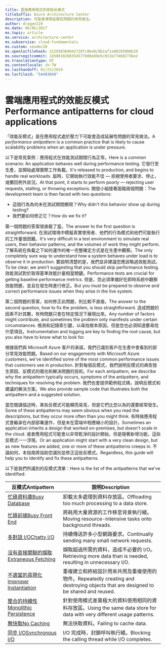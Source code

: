 ```yaml
---
title: 雲端應用程式的效能反模式
titleSuffix: Azure Architecture Center
description: 可能會導致延展性問題的常見做法。
author: dragon119
ms.date: 06/05/2017
ms.topic: article
ms.service: architecture-center
ms.subservice: cloud-fundamentals
ms.custom: seodec18
ms.openlocfilehash: 212930368942728fc0be0c9b2af1a90293906b39
ms.sourcegitcommit: 1b50810208354577b00e89e5c031b774b02736e2
ms.translationtype: HT
ms.contentlocale: zh-TW
ms.lasthandoff: 01/23/2019
ms.locfileid: "54483049"
---
```

# <a name="performance-antipatterns-for-cloud-applications"></a><span data-ttu-id="c61c2-103">雲端應用程式的效能反模式</span><span class="sxs-lookup"><span data-stu-id="c61c2-103">Performance antipatterns for cloud applications</span></span>

<span data-ttu-id="c61c2-104">「效能反模式」是在應用程式處於壓力下可能會造成延展性問題的常見做法。</span><span class="sxs-lookup"><span data-stu-id="c61c2-104">A *performance antipattern* is a common practice that is likely to cause scalability problems when an application is under pressure.</span></span>

<span data-ttu-id="c61c2-105">以下是常見案例：應用程式在效能測試期間行為正常。</span><span class="sxs-lookup"><span data-stu-id="c61c2-105">Here is a common scenario: An application behaves well during performance testing.</span></span> <span data-ttu-id="c61c2-106">它發行至生產，並開始處理實際工作負載。</span><span class="sxs-lookup"><span data-stu-id="c61c2-106">It's released to production, and begins to handle real workloads.</span></span> <span data-ttu-id="c61c2-107">屆時，它開始執行效能不佳 &mdash; 拒絕使用者要求、停止，或擲回例外狀況。</span><span class="sxs-lookup"><span data-stu-id="c61c2-107">At that point, it starts to perform poorly &mdash; rejecting user requests, stalling, or throwing exceptions.</span></span> <span data-ttu-id="c61c2-108">開發小組接著面臨兩個問題：</span><span class="sxs-lookup"><span data-stu-id="c61c2-108">The development team is then faced with two questions:</span></span>

- <span data-ttu-id="c61c2-109">這個行為為何未在測試期間顯現？</span><span class="sxs-lookup"><span data-stu-id="c61c2-109">Why didn't this behavior show up during testing?</span></span>
- <span data-ttu-id="c61c2-110">我們要如何修正它？</span><span class="sxs-lookup"><span data-stu-id="c61c2-110">How do we fix it?</span></span>

<span data-ttu-id="c61c2-111">第一個問題的答案很直截了當。</span><span class="sxs-lookup"><span data-stu-id="c61c2-111">The answer to the first question is straightforward.</span></span> <span data-ttu-id="c61c2-112">在測試環境中模擬真實使用者、他們的行為模式和他們可能執行的工作量很困難。</span><span class="sxs-lookup"><span data-stu-id="c61c2-112">It's very difficult in a test environment to simulate real users, their behavior patterns, and the volumes of work they might perform.</span></span> <span data-ttu-id="c61c2-113">了解系統在負載之下如何運作的唯一完整確定方式是在生產中觀察。</span><span class="sxs-lookup"><span data-stu-id="c61c2-113">The only completely sure way to understand how a system behaves under load is to observe it in production.</span></span> <span data-ttu-id="c61c2-114">要說明清楚的是，我們並非建議您應該略過效能測試。</span><span class="sxs-lookup"><span data-stu-id="c61c2-114">To be clear, we aren't suggesting that you should skip performance testing.</span></span> <span data-ttu-id="c61c2-115">效能測試對於取得基準效能計量相當關鍵。</span><span class="sxs-lookup"><span data-stu-id="c61c2-115">Performance tests are crucial for getting baseline performance metrics.</span></span> <span data-ttu-id="c61c2-116">但是，您必須準備好在即時系統中觀察效能問題，並且在發生時進行修正。</span><span class="sxs-lookup"><span data-stu-id="c61c2-116">But you must be prepared to observe and correct performance issues when they arise in the live system.</span></span>

<span data-ttu-id="c61c2-117">第二個問題的答案，如何修正此問題，則比較不直接。</span><span class="sxs-lookup"><span data-stu-id="c61c2-117">The answer to the second question, how to fix the problem, is less straightforward.</span></span> <span data-ttu-id="c61c2-118">造成問題的因素不計其數，有時問題只會在特定情況下展現出來。</span><span class="sxs-lookup"><span data-stu-id="c61c2-118">Any number of factors might contribute, and sometimes the problem only manifests under certain circumstances.</span></span> <span data-ttu-id="c61c2-119">檢測和記錄索引鍵，以尋找根本原因，但是您也必須知道要尋找什麼項目。</span><span class="sxs-lookup"><span data-stu-id="c61c2-119">Instrumentation and logging are key to finding the root cause, but you also have to know what to look for.</span></span>

<span data-ttu-id="c61c2-120">根據我們與 Microsoft Azure 客戶的承諾，我們已識別客戶在生產中會看到的部分常見效能問題。</span><span class="sxs-lookup"><span data-stu-id="c61c2-120">Based on our engagements with Microsoft Azure customers, we've identified some of the most common performance issues that customers see in production.</span></span> <span data-ttu-id="c61c2-121">針對每個反模式，我們說明反模式的典型發生原因、反模式的徵兆和解決問題的技術。</span><span class="sxs-lookup"><span data-stu-id="c61c2-121">For each antipattern, we describe why the antipattern typically occurs, symptoms of the antipattern, and techniques for resolving the problem.</span></span> <span data-ttu-id="c61c2-122">我們也會提供範例程式碼，說明反模式和建議的解決方案。</span><span class="sxs-lookup"><span data-stu-id="c61c2-122">We also provide sample code that illustrates both the antipattern and a suggested solution.</span></span>

<span data-ttu-id="c61c2-123">當您閱讀描述時，某些反模式可能顯而易見，但是它們比您以為的還要經常發生。</span><span class="sxs-lookup"><span data-stu-id="c61c2-123">Some of these antipatterns may seem obvious when you read the descriptions, but they occur more often than you might think.</span></span> <span data-ttu-id="c61c2-124">有時候應用程式會繼承在內部部署運作，但是未在雲端中相應縮小的設計。</span><span class="sxs-lookup"><span data-stu-id="c61c2-124">Sometimes an application inherits a design that worked on-premises, but doesn't scale in the cloud.</span></span> <span data-ttu-id="c61c2-125">或者應用程式可能會以非常乾淨的設計開始，但是隨著新增功能，這些反模式一一浮現。</span><span class="sxs-lookup"><span data-stu-id="c61c2-125">Or an application might start with a very clean design, but as new features are added, one or more of these antipatterns creeps in.</span></span> <span data-ttu-id="c61c2-126">不論如何，本指南將協助您識別並修正這些反模式。</span><span class="sxs-lookup"><span data-stu-id="c61c2-126">Regardless, this guide will help you to identify and fix these antipatterns.</span></span>

<span data-ttu-id="c61c2-127">以下是我們所識別的反模式清單：</span><span class="sxs-lookup"><span data-stu-id="c61c2-127">Here is the list of the antipatterns that we've identified:</span></span>

| <span data-ttu-id="c61c2-128">反模式</span><span class="sxs-lookup"><span data-stu-id="c61c2-128">Antipattern</span></span> | <span data-ttu-id="c61c2-129">說明</span><span class="sxs-lookup"><span data-stu-id="c61c2-129">Description</span></span> |
|-------------|-------------|
| <span data-ttu-id="c61c2-130">[忙碌資料庫][BusyDatabase]</span><span class="sxs-lookup"><span data-stu-id="c61c2-130">[Busy Database][BusyDatabase]</span></span> | <span data-ttu-id="c61c2-131">卸載太多處理到資料存放區。</span><span class="sxs-lookup"><span data-stu-id="c61c2-131">Offloading too much processing to a data store.</span></span> |
| <span data-ttu-id="c61c2-132">[忙碌前端][BusyFrontEnd]</span><span class="sxs-lookup"><span data-stu-id="c61c2-132">[Busy Front End][BusyFrontEnd]</span></span> | <span data-ttu-id="c61c2-133">將耗用大量資源的工作移至背景執行緒。</span><span class="sxs-lookup"><span data-stu-id="c61c2-133">Moving resource-intensive tasks onto background threads.</span></span> |
| <span data-ttu-id="c61c2-134">[多對話 I/O][ChattyIO]</span><span class="sxs-lookup"><span data-stu-id="c61c2-134">[Chatty I/O][ChattyIO]</span></span> | <span data-ttu-id="c61c2-135">持續傳送許多小型網路要求。</span><span class="sxs-lookup"><span data-stu-id="c61c2-135">Continually sending many small network requests.</span></span> |
| <span data-ttu-id="c61c2-136">[沒有直接關聯的擷取][ExtraneousFetching]</span><span class="sxs-lookup"><span data-stu-id="c61c2-136">[Extraneous Fetching][ExtraneousFetching]</span></span> | <span data-ttu-id="c61c2-137">擷取超過所需的資料，造成不必要的 I/O。</span><span class="sxs-lookup"><span data-stu-id="c61c2-137">Retrieving more data than is needed, resulting in unnecessary I/O.</span></span> |
| <span data-ttu-id="c61c2-138">[不適當的具現化][ImproperInstantiation]</span><span class="sxs-lookup"><span data-stu-id="c61c2-138">[Improper Instantiation][ImproperInstantiation]</span></span> | <span data-ttu-id="c61c2-139">重複建立和終結設計用來共用及重複使用的物件。</span><span class="sxs-lookup"><span data-stu-id="c61c2-139">Repeatedly creating and destroying objects that are designed to be shared and reused.</span></span> |
| <span data-ttu-id="c61c2-140">[整合的持續性][MonolithicPersistence]</span><span class="sxs-lookup"><span data-stu-id="c61c2-140">[Monolithic Persistence][MonolithicPersistence]</span></span> | <span data-ttu-id="c61c2-141">針對使用模式差異極大的資料使用相同的資料存放區。</span><span class="sxs-lookup"><span data-stu-id="c61c2-141">Using the same data store for data with very different usage patterns.</span></span> |
| <span data-ttu-id="c61c2-142">[無快取][NoCaching]</span><span class="sxs-lookup"><span data-stu-id="c61c2-142">[No Caching][NoCaching]</span></span> | <span data-ttu-id="c61c2-143">無法快取資料。</span><span class="sxs-lookup"><span data-stu-id="c61c2-143">Failing to cache data.</span></span> |
| <span data-ttu-id="c61c2-144">[同步 I/O][SynchronousIO]</span><span class="sxs-lookup"><span data-stu-id="c61c2-144">[Synchronous I/O][SynchronousIO]</span></span> | <span data-ttu-id="c61c2-145">I/O 完成時，封鎖呼叫執行緒。</span><span class="sxs-lookup"><span data-stu-id="c61c2-145">Blocking the calling thread while I/O completes.</span></span> |

[BusyDatabase]: ./busy-database/index.md
[BusyFrontEnd]: ./busy-front-end/index.md
[ChattyIO]: ./chatty-io/index.md
[ExtraneousFetching]: ./extraneous-fetching/index.md
[ImproperInstantiation]: ./improper-instantiation/index.md
[MonolithicPersistence]: ./monolithic-persistence/index.md
[NoCaching]: ./no-caching/index.md
[SynchronousIO]: ./synchronous-io/index.md
